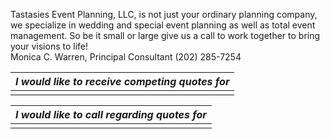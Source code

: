 Tastasies Event Planning, LLC, is not just your ordinary planning company, we specialize
in wedding and special event planning as well as total event management.  So be it
small or large give us a call to work together to bring your visions to life!   
Monica C. Warren, Principal Consultant (202) 285-7254

| *I would like to receive competing quotes for*      |
|-----------------------------------------------------|
|                                                     |

| *I would like to call regarding quotes for*         |
|-----------------------------------------------------|
|                                                     |

